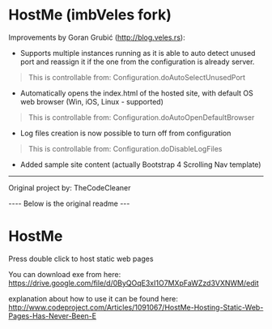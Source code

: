# HostMe (imbVeles fork)
Improvements by Goran Grubić (http://blog.veles.rs):

* Supports multiple instances running as it is able to auto detect unused port and reassign it if the one from the configuration is already server. 

> This is controllable from: Configuration.doAutoSelectUnusedPort

* Automatically opens the index.html of the hosted site, with default OS web browser (Win, iOS, Linux - supported)

> This is controllable from: Configuration.doAutoOpenDefaultBrowser

* Log files creation is now possible to turn off from configuration

> This is controllable from: Configuration.doDisableLogFiles

* Added sample site content (actually Bootstrap 4 Scrolling Nav template)

--------------------------------------

Original project by: TheCodeCleaner

---- Below is the original readme ---

# HostMe
Press double click to host static web pages

You can download exe from here:
https://drive.google.com/file/d/0ByQOqE3xI1O7MXpFaWZzd3VXNWM/edit

explanation about how to use it can be found here:
http://www.codeproject.com/Articles/1091067/HostMe-Hosting-Static-Web-Pages-Has-Never-Been-E
